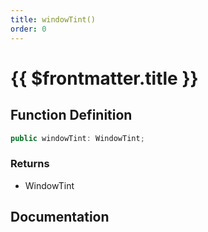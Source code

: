```yaml
---
title: windowTint()
order: 0
---
```


# {{ $frontmatter.title }}

<!--@include: ./windowTint_partial_header.md-->

## Function Definition

```ts
public windowTint: WindowTint;
```

### Returns

* WindowTint

## Documentation

<!--@include: ./windowTint_partial_footer.md-->

